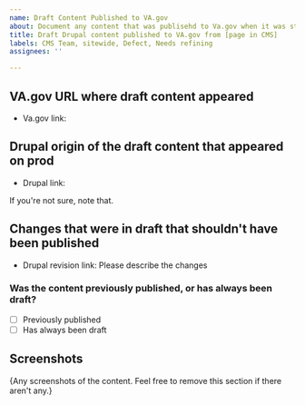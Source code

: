 ```yaml
---
name: Draft Content Published to VA.gov
about: Document any content that was publisehd to Va.gov when it was still in the draft state
title: Draft Drupal content published to VA.gov from [page in CMS]
labels: CMS Team, sitewide, Defect, Needs refining
assignees: ''

---
```


## VA.gov URL where draft content appeared
- Va.gov link:

## Drupal origin of the draft content that appeared on prod
- Drupal link:

If you're not sure, note that.

## Changes that were in draft that shouldn't have been published
- Drupal revision link:
Please describe the changes

### Was the content previously published, or has always been draft?
- [ ] Previously published
- [ ] Has always been draft

## Screenshots
{Any screenshots of the content. Feel free to remove this section if there aren't any.}
